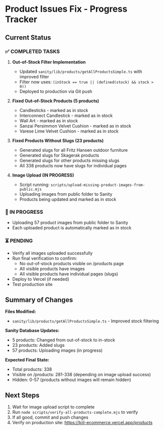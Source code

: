 # Product Issues Fix - Progress Tracker

## Current Status

### ✅ COMPLETED TASKS

1. **Out-of-Stock Filter Implementation**
   - Updated `sanity/lib/products/getAllProductsSimple.ts` with improved filter
   - Filter now uses: `(inStock == true || (defined(stock) && stock > 0))`
   - Deployed to production via Git push

2. **Fixed Out-of-Stock Products (5 products)**
   - Candlesticks - marked as in stock
   - Interconnect Candlestick - marked as in stock  
   - Wall Art - marked as in stock
   - Sanzai Persimmon Velvet Cushion - marked as in stock
   - Varese Lime Velvet Cushion - marked as in stock

3. **Fixed Products Without Slugs (23 products)**
   - Generated slugs for all Fritz Hansen outdoor furniture
   - Generated slugs for Skagerak products
   - Generated slugs for other products missing slugs
   - All 338 products now have slugs for individual pages

4. **Image Upload (IN PROGRESS)**
   - Script running: `scripts/upload-missing-product-images-from-public.mjs`
   - Uploading images from public folder to Sanity
   - Products being updated and marked as in stock

### 🔄 IN PROGRESS

- Uploading 57 product images from public folder to Sanity
- Each uploaded product is automatically marked as in stock

### ⏳ PENDING

- Verify all images uploaded successfully
- Run final verification to confirm:
  - No out-of-stock products visible on /products page
  - All visible products have images
  - All visible products have individual pages (slugs)
- Deploy to Vercel (if needed)
- Test production site

## Summary of Changes

**Files Modified:**
- `sanity/lib/products/getAllProductsSimple.ts` - Improved stock filtering

**Sanity Database Updates:**
- 5 products: Changed from out-of-stock to in-stock
- 23 products: Added slugs
- 57 products: Uploading images (in progress)

**Expected Final State:**
- Total products: 338
- Visible on /products: 281-338 (depending on image upload success)
- Hidden: 0-57 (products without images will remain hidden)

## Next Steps

1. Wait for image upload script to complete
2. Run `node scripts/verify-all-products-complete.mjs` to verify
3. If all good, commit and push changes
4. Verify on production site: https://kiil-ecommerce.vercel.app/products
